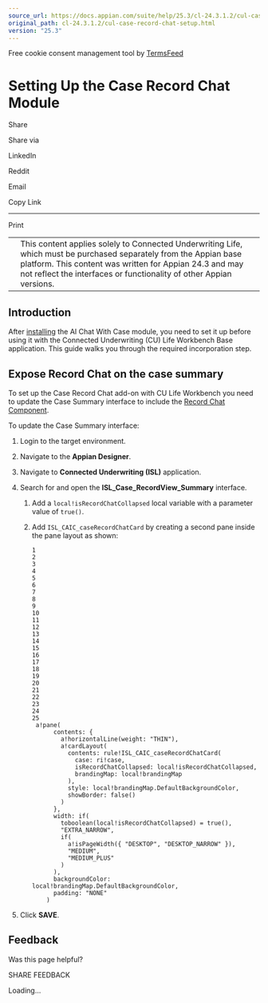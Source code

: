 ```yaml
---
source_url: https://docs.appian.com/suite/help/25.3/cl-24.3.1.2/cul-case-record-chat-setup.html
original_path: cl-24.3.1.2/cul-case-record-chat-setup.html
version: "25.3"
---
```


Free cookie consent management tool by [TermsFeed](https://www.termsfeed.com/)

# Setting Up the Case Record Chat Module

Share

Share via

LinkedIn

Reddit

Email

Copy Link

* * *

Print

<table><tbody><tr><td><i class="fa fa-check-square-o" aria-hidden="true"></i></td><td>This content applies solely to Connected Underwriting Life, which must be purchased separately from the Appian base platform. This content was written for Appian 24.3 and may not reflect the interfaces or functionality of other Appian versions.</td></tr></tbody></table>

## Introduction

After [installing](cul-case-record-chat-install.html) the AI Chat With Case module, you need to set it up before using it with the Connected Underwriting (CU) Life Workbench Base application. This guide walks you through the required incorporation step.

## Expose Record Chat on the case summary

To set up the Case Record Chat add-on with CU Life Workbench you need to update the Case Summary interface to include the [Record Chat Component](../Records_Chat_Component.html).

To update the Case Summary interface:

1.  Login to the target environment.
2.  Navigate to the **Appian Designer**.
3.  Navigate to **Connected Underwriting (ISL)** application.
4.  Search for and open the **ISL\_Case\_RecordView\_Summary** interface.
    1.  Add a `local!isRecordChatCollapsed` local variable with a parameter value of `true()`.
    2.  Add `ISL_CAIC_caseRecordChatCard` by creating a second pane inside the pane layout as shown:

        ```
        1
        2
        3
        4
        5
        6
        7
        8
        9
        10
        11
        12
        13
        14
        15
        16
        17
        18
        19
        20
        21
        22
        23
        24
        25
         a!pane(
              contents: {
                a!horizontalLine(weight: "THIN"),
                a!cardLayout(
                  contents: rule!ISL_CAIC_caseRecordChatCard(
                    case: ri!case,
                    isRecordChatCollapsed: local!isRecordChatCollapsed,
                    brandingMap: local!brandingMap
                  ),
                  style: local!brandingMap.DefaultBackgroundColor,
                  showBorder: false()
                )
              },
              width: if(
                toboolean(local!isRecordChatCollapsed) = true(),
                "EXTRA_NARROW",
                if(
                  a!isPageWidth({ "DESKTOP", "DESKTOP_NARROW" }),
                  "MEDIUM",
                  "MEDIUM_PLUS"
                )
              ),
              backgroundColor: local!brandingMap.DefaultBackgroundColor,
              padding: "NONE"
            )
        ```

5.  Click **SAVE**.

## Feedback

Was this page helpful?

SHARE FEEDBACK

Loading...